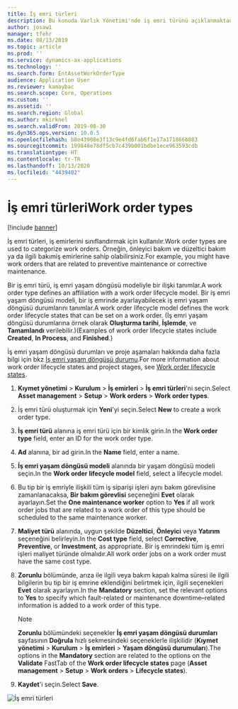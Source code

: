 ```yaml
---
title: İş emri türleri
description: Bu konuda Varlık Yönetimi'nde iş emri türünü açıklanmaktadır.
author: josaw1
manager: tfehr
ms.date: 08/13/2019
ms.topic: article
ms.prod: ''
ms.service: dynamics-ax-applications
ms.technology: ''
ms.search.form: EntAssetWorkOrderType
audience: Application User
ms.reviewer: kamaybac
ms.search.scope: Core, Operations
ms.custom: ''
ms.assetid: ''
ms.search.region: Global
ms.author: mkirknel
ms.search.validFrom: 2019-08-30
ms.dyn365.ops.version: 10.0.5
ms.openlocfilehash: b8e43908e3f13c9e4fd6fab6f1e17a171866b803
ms.sourcegitcommit: 199848e78df5cb7c439b001bdbe1ece963593cdb
ms.translationtype: HT
ms.contentlocale: tr-TR
ms.lasthandoff: 10/13/2020
ms.locfileid: "4439402"
---
```

# <a name="work-order-types"></a><span data-ttu-id="3eee1-103">İş emri türleri</span><span class="sxs-lookup"><span data-stu-id="3eee1-103">Work order types</span></span>

[!include [banner](../../includes/banner.md)]

 

<span data-ttu-id="3eee1-104">İş emri türleri, iş emirlerini sınıflandırmak için kullanılır.</span><span class="sxs-lookup"><span data-stu-id="3eee1-104">Work order types are used to categorize work orders.</span></span> <span data-ttu-id="3eee1-105">Örneğin, önleyici bakım ve düzeltici bakım ya da ilgili bakımiş emirlerine sahip olabilirsiniz.</span><span class="sxs-lookup"><span data-stu-id="3eee1-105">For example, you might have work orders that are related to preventive maintenance or corrective maintenance.</span></span>

<span data-ttu-id="3eee1-106">Bir iş emri türü, iş emri yaşam döngüsü modeliyle bir ilişki tanımlar.</span><span class="sxs-lookup"><span data-stu-id="3eee1-106">A work order type defines an affiliation with a work order lifecycle model.</span></span> <span data-ttu-id="3eee1-107">Bir iş emri yaşam döngüsü modeli, bir iş emrinde ayarlayabilecek iş emri yaşam döngüsü durumlarını tanımlar.</span><span class="sxs-lookup"><span data-stu-id="3eee1-107">A work order lifecycle model defines the work order lifecycle states that can be set on a work order.</span></span> <span data-ttu-id="3eee1-108">(İş emri yaşam döngüsü durumlarına örnek olarak **Oluşturma tarihi**, **İşlemde**, ve **Tamamlandı** verilebilir.)</span><span class="sxs-lookup"><span data-stu-id="3eee1-108">(Examples of work order lifecycle states include **Created**, **In Process**, and **Finished**.)</span></span>

<span data-ttu-id="3eee1-109">İş emri yaşam döngüsü durumları ve proje aşamaları hakkında daha fazla bilgi için bkz [İş emri yaşam döngüsü durumu](work-order-lifecycle-states.md).</span><span class="sxs-lookup"><span data-stu-id="3eee1-109">For more information about work order lifecycle states and project stages, see [Work order lifecycle states](work-order-lifecycle-states.md).</span></span>

1. <span data-ttu-id="3eee1-110">**Kıymet yönetimi** \> **Kurulum** \> **İş emirleri** \> **İş emri türleri**'ni seçin.</span><span class="sxs-lookup"><span data-stu-id="3eee1-110">Select **Asset management** \> **Setup** \> **Work orders** \> **Work order types**.</span></span>
2. <span data-ttu-id="3eee1-111">İş emri türü oluşturmak için **Yeni**'yi seçin.</span><span class="sxs-lookup"><span data-stu-id="3eee1-111">Select **New** to create a work order type.</span></span>
3. <span data-ttu-id="3eee1-112">**İş emri türü** alanına iş emri türü için bir kimlik girin.</span><span class="sxs-lookup"><span data-stu-id="3eee1-112">In the **Work order type** field, enter an ID for the work order type.</span></span>
4. <span data-ttu-id="3eee1-113">**Ad** alanına, bir ad girin.</span><span class="sxs-lookup"><span data-stu-id="3eee1-113">In the **Name** field, enter a name.</span></span>
5. <span data-ttu-id="3eee1-114">**İş emri yaşam döngüsü modeli** alanında bir yaşam döngüsü modeli seçin.</span><span class="sxs-lookup"><span data-stu-id="3eee1-114">In the **Work order lifecycle model** field, select a lifecycle model.</span></span>
5. <span data-ttu-id="3eee1-115">Bu tip bir iş emriyle ilişkili tüm iş siparişi işleri aynı bakım görevlisine zamanlanacaksa, **Bir bakım görevlisi** seçeneğini **Evet** olarak ayarlayın.</span><span class="sxs-lookup"><span data-stu-id="3eee1-115">Set the **One maintenance worker** option to **Yes** if all work order jobs that are related to a work order of this type should be scheduled to the same maintenance worker.</span></span>
6. <span data-ttu-id="3eee1-116">**Maliyet türü** alanında, uygun şekilde **Düzeltici**, **Önleyici** veya **Yatırım** seçeneğini belirleyin.</span><span class="sxs-lookup"><span data-stu-id="3eee1-116">In the **Cost type** field, select **Corrective**, **Preventive**, or **Investment**, as appropriate.</span></span> <span data-ttu-id="3eee1-117">Bir iş emrindeki tüm iş emri işleri maliyet türünde olmalıdır.</span><span class="sxs-lookup"><span data-stu-id="3eee1-117">All work order jobs on a work order must have the same cost type.</span></span>
7. <span data-ttu-id="3eee1-118">**Zorunlu** bölümünde, arıza ile ilgili veya bakım kapalı kalma süresi ile ilgili bilgilerin bu tip bir iş emrine eklendiğini belirtmek için, ilgili seçenekleri **Evet** olarak ayarlayın.</span><span class="sxs-lookup"><span data-stu-id="3eee1-118">In the **Mandatory** section, set the relevant options to **Yes** to specify which fault-related or maintenance downtime–related information is added to a work order of this type.</span></span>

    > [!NOTE]
    > <span data-ttu-id="3eee1-119">**Zorunlu** bölümündeki seçenekler **İş emri yaşam döngüsü durumları** sayfasının **Doğrula** hızlı sekmesindeki seçeneklerle ilişkilidir (**Kıymet yönetimi** \> **Kurulum** \> **İş emirleri** \> **Yaşam döngüsü durumuları**).</span><span class="sxs-lookup"><span data-stu-id="3eee1-119">The options in the **Mandatory** section are related to the options on the **Validate** FastTab of the **Work order lifecycle states** page (**Asset management** \> **Setup** \> **Work orders** \> **Lifecycle states**).</span></span>

8. <span data-ttu-id="3eee1-120">**Kaydet**'i seçin.</span><span class="sxs-lookup"><span data-stu-id="3eee1-120">Select **Save**.</span></span>

![İş emri türleri](media/16-setup-for-work-orders.png)
